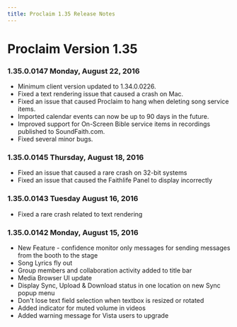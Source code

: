 ```yaml
---
title: Proclaim 1.35 Release Notes
---
```


# Proclaim Version 1.35

### 1.35.0.0147 Monday, August 22, 2016
* Minimum client version updated to 1.34.0.0226.
* Fixed a text rendering issue that caused a crash on Mac.
* Fixed an issue that caused Proclaim to hang when deleting song service items.
* Imported calendar events can now be up to 90 days in the future.
* Improved support for On-Screen Bible service items in recordings published to SoundFaith.com.
* Fixed several minor bugs.

### 1.35.0.0145 Thursday, August 18, 2016
* Fixed an issue that caused a rare crash on 32-bit systems
* Fixed an issue that caused the Faithlife Panel to display incorrectly

### 1.35.0.0143 Tuesday August 16, 2016
* Fixed a rare crash related to text rendering

### 1.35.0.0142 Monday, August 15, 2016
* New Feature - confidence monitor only messages for sending messages from the booth to the stage
* Song Lyrics fly out
* Group members and collaboration activity added to title bar
* Media Browser UI update
* Display Sync, Upload & Download status in one location on new Sync popup menu
* Don't lose text field selection when textbox is resized or rotated
* Added indicator for muted volume in videos
* Added warning message for Vista users to upgrade
